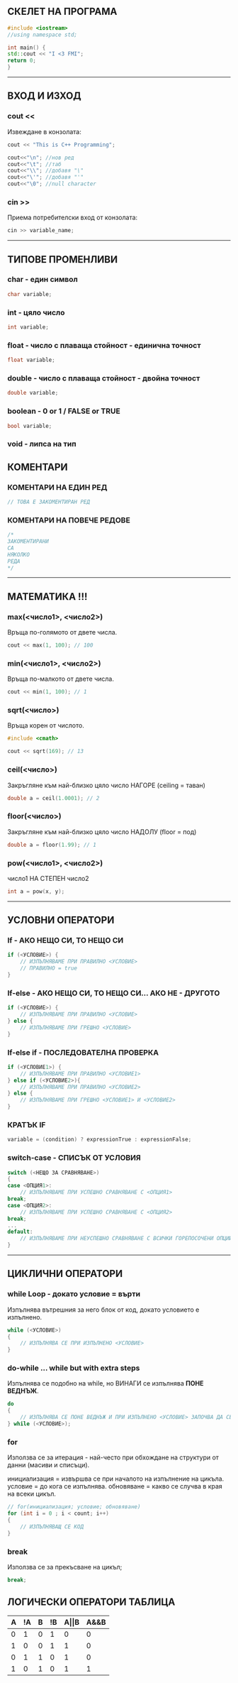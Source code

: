 ## СКЕЛЕТ НА ПРОГРАМА
```c++
#include <iostream>
//using namespace std;

int main() {
std::cout << "I <3 FMI";
return 0;
}
```

---
## ВХОД И ИЗХОД
### **cout <<**
Извеждане в конзолата:
```c++
cout << "This is C++ Programming";

cout<<"\n"; //нов ред
cout<<"\t"; //таб
cout<<"\\"; //добавя "\"
cout<<"\'"; //добавя "'"
cout<<"\0"; //null character
```
### **cin >>**
Приема потребителски вход от конзолата:
```c++
cin >> variable_name;
```

---
## ТИПОВЕ ПРОМЕНЛИВИ
### **char** - един символ
```c++
char variable;
```
### **int** - цяло число
```c++
int variable;
```
### **float** - число с плаваща стойност - единична точност
```c++
float variable;
```
### **double** - число с плаваща стойност - двойна точност
```c++
double variable;
```
### **boolean** - 0 or 1 / FALSE or TRUE
```c++
bool variable;
```
### **void** - липса на тип

## КОМЕНТАРИ
### КОМЕНТАРИ НА ЕДИН РЕД
```c++
// ТОВА Е ЗАКОМЕНТИРАН РЕД
```
### КОМЕНТАРИ НА ПОВЕЧЕ РЕДОВЕ
```c++
/*
ЗАКОМЕНТИРАНИ
СА 
НЯКОЛКО
РЕДА
*/
```

---
## МАТЕМАТИКА !!!
### **max(<число1>, <число2>)**
Връща по-голямото от двете числа.
```c++
cout << max(1, 100); // 100
```
### **min(<число1>, <число2>)**
Връща по-малкото от двете числа.
```c++
cout << min(1, 100); // 1
```
### **sqrt(<число>)**
Връща корен от числото.
```c++
#include <cmath>

cout << sqrt(169); // 13
```
### **ceil(<число>)**
Закръгляне към най-близко цяло число НАГОРЕ (ceiling = таван)
```c++
double a = ceil(1.0001); // 2
```
### **floor(<число>)**
Закръгляне към най-близко цяло число НАДОЛУ (floor = под)
```c++
double a = floor(1.99); // 1
```
### **pow(<число1>, <число2>)**
число1 НА СТЕПЕН число2
```c++
int a = pow(x, y);
```

---
## УСЛОВНИ ОПЕРАТОРИ
### **If** - АКО НЕЩО СИ, ТО НЕЩО СИ
```c++
if (<УСЛОВИЕ>) {
    // ИЗПЪЛНЯВАМЕ ПРИ ПРАВИЛНО <УСЛОВИЕ> 
    // ПРАВИЛНО = true
}
```
### **If-else** - АКО НЕЩО СИ, ТО НЕЩО СИ... АКО НЕ - ДРУГОТО
```c++
if (<УСЛОВИЕ>) {
    // ИЗПЪЛНЯВАМЕ ПРИ ПРАВИЛНО <УСЛОВИЕ>
} else {
    // ИЗПЪЛНЯВАМЕ ПРИ ГРЕШНО <УСЛОВИЕ>
}
```
### **If-else if** - ПОСЛЕДОВАТЕЛНА ПРОВЕРКА
```c++
if (<УСЛОВИЕ1>) {
    // ИЗПЪЛНЯВАМЕ ПРИ ПРАВИЛНО <УСЛОВИЕ1>
} else if (<УСЛОВИЕ2>){
    // ИЗПЪЛНЯВАМЕ ПРИ ПРАВИЛНО <УСЛОВИЕ2>
} else {
    // ИЗПЪЛНЯВАМЕ ПРИ ГРЕШНО <УСЛОВИЕ1> И <УСЛОВИЕ2>
}
```
### КРАТЪК **IF**
```c++
variable = (condition) ? expressionTrue : expressionFalse;
```
### **switch-case** - СПИСЪК ОТ УСЛОВИЯ
```c++
switch (<НЕЩО ЗА СРАВНЯВАНЕ>) 
{
case <ОПЦИЯ1>: 
    // ИЗПЪЛНЯВАМЕ ПРИ УСПЕШНО СРАВНЯВАНЕ С <ОПЦИЯ1>
break;
case <ОПЦИЯ2>: 
    // ИЗПЪЛНЯВАМЕ ПРИ УСПЕШНО СРАВНЯВАНЕ С <ОПЦИЯ2>
break;
...
default: 
    // ИЗПЪЛНЯВАМЕ ПРИ НЕУСПЕШНО СРАВНЯВАНЕ С ВСИЧКИ ГОРЕПОСОЧЕНИ ОПЦИИ
}
```

---
## ЦИКЛИЧНИ ОПЕРАТОРИ
### **while** Loop - докато условие = върти
Изпълнява вътрешния за него блок от код, докато условието е изпълнено.
```c++
while (<УСЛОВИЕ>)
{
    // ИЗПЪЛНЯВА СЕ ПРИ ИЗПЪЛНЕНО <УСЛОВИЕ>
}
```
### **do-while** ... while but with extra steps
Изпълнява се подобно на while, но ВИНАГИ се изпълнява **ПОНЕ ВЕДНЪЖ**.
```c++
do
{
    // ИЗПЪЛНЯВА СЕ ПОНЕ ВЕДНЪЖ И ПРИ ИЗПЪЛНЕНО <УСЛОВИЕ> ЗАПОЧВА ДА СЕ ИЗПЪЛНЯВА ОТНОВО
} while (<УСЛОВИЕ>);
```

### **for**
Използва се за итерация - най-често при обхождане на структури от данни (масиви и списъци).

инициализация = извършва се при началото на изпълнение на цикъла.
условие = до кога се изпълнява.
обновяване = какво се случва в края на всеки цикъл.
```c++
// for(инициализация; условие; обновяване)
for (int i = 0 ; i < count; i++)
{
    // ИЗПЪЛНЯВАЩ СЕ КОД
}
```
### **break**
Използва се за прекъсване на цикъл;
```c++
break;
```

## ЛОГИЧЕСКИ ОПЕРАТОРИ ТАБЛИЦА
| A | !A | B | !B | A\|\|B | A&&B |
|---|----|---|----|--------|------|
| 0 | 1  | 0 | 1  | 0      | 0    |
| 1 | 0  | 0 | 1  | 1      | 0    |
| 0 | 1  | 1 | 0  | 1      | 0    |
| 1 | 0  | 1 | 0  | 1      | 1    |
